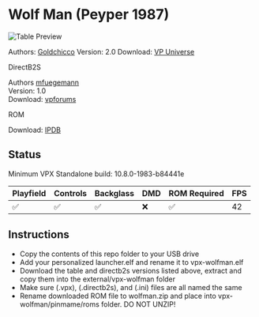 # Wolf Man (Peyper 1987)

![Table Preview](https://vpuniverse.com/screenshots/monthly_2021_10/840733991_WolfMan(Peyper1987).png.60b055ec918272be1893ab40dfdcef48.png)

Authors: [Goldchicco](https://vpuniverse.com/profile/23579-goldchicco/)
Version: 2.0
Download: [VP Universe](https://vpuniverse.com/files/file/7729-wolf-man-peyper-1987/)

DirectB2S

Authors [mfuegemann](https://www.vpforums.org/index.php?showuser=5944)  
Version: 1.0  
Download: [vpforums](https://www.vpforums.org/index.php?app=downloads&showfile=10730)

ROM

Download: [IPDB](https://www.ipdb.org/machine.cgi?id=4435)

## Status 

Minimum VPX Standalone build: 10.8.0-1983-b84441e

| Playfield | Controls | Backglass | DMD | ROM Required | FPS | 
|-----------|----------|-----------|-----|--------------|-----|
| :white_check_mark: | :white_check_mark: | :white_check_mark: | :x: | :white_check_mark: | 42 |

## Instructions

- Copy the contents of this repo folder to your USB drive
- Add your personalized launcher.elf and rename it to vpx-wolfman.elf
- Download the table and directb2s versions listed above, extract and copy them into the external/vpx-wolfman folder
- Make sure (.vpx), (.directb2s), and (.ini) files are all named the same
- Rename downloaded ROM file to wolfman.zip and place into vpx-wolfman/pinmame/roms folder. DO NOT UNZIP!


